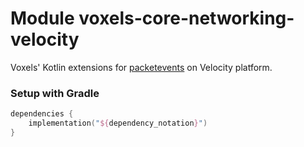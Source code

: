 # Module voxels-core-networking-velocity

Voxels' Kotlin extensions for [packetevents] on Velocity platform.

[packetevents]: https://github.com/retrooper/packetevents

### Setup with Gradle

```kotlin
dependencies {
    implementation("${dependency_notation}")
}
```
